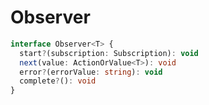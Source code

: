 # Observer

```typescript
interface Observer<T> {
  start?(subscription: Subscription): void
  next(value: ActionOrValue<T>): void
  error?(errorValue: string): void
  complete?(): void
}
```

